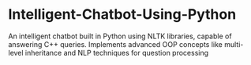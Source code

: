 # Intelligent-Chatbot-Using-Python
An intelligent chatbot built in Python using NLTK libraries, capable of answering C++ queries. Implements advanced OOP concepts like multi-level inheritance and NLP techniques for question processing
